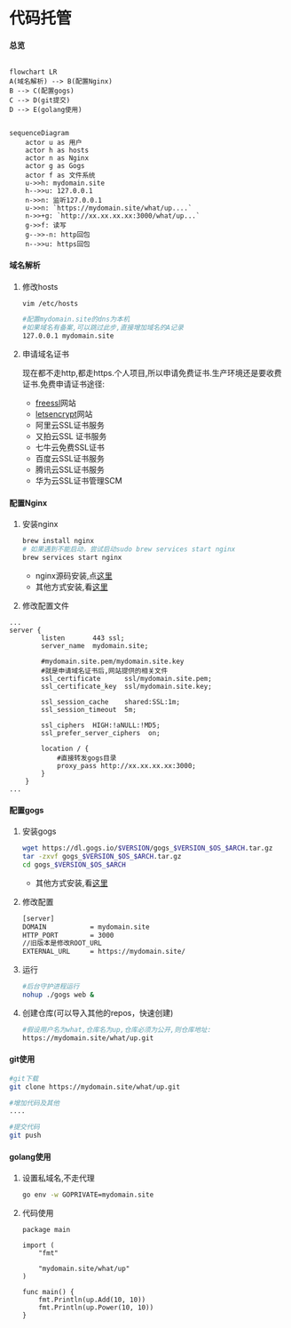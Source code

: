 # 代码托管

#### 总览

```mermaid

flowchart LR
A(域名解析) --> B(配置Nginx)
B --> C(配置gogs)
C --> D(git提交)
D --> E(golang使用)

```

```mermaid

sequenceDiagram
    actor u as 用户
    actor h as hosts
    actor n as Nginx
    actor g as Gogs
    actor f as 文件系统
    u->>h: mydomain.site
    h-->>u: 127.0.0.1
    n->>n: 监听127.0.0.1
    u->>n: `https://mydomain.site/what/up....`
    n->>+g: `http://xx.xx.xx.xx:3000/what/up...`
    g->>f: 读写
    g-->>-n: http回包
    n-->>u: https回包

```

#### 域名解析

1. 修改hosts

    ```sh
    vim /etc/hosts

    #配置mydomain.site的dns为本机
    #如果域名有备案,可以跳过此步,直接增加域名的A记录
    127.0.0.1 mydomain.site
    ```

2. 申请域名证书

    现在都不走http,都走https.个人项目,所以申请免费证书.生产环境还是要收费证书.免费申请证书途径:

    * [freessl](https://freessl.cn)网站
    * [letsencrypt](https://letsencrypt.org/zh-cn)网站
    * 阿里云SSL证书服务
    * 又拍云SSL 证书服务
    * 七牛云免费SSL证书
    * 百度云SSL证书服务
    * 腾讯云SSL证书服务
    * 华为云SSL证书管理SCM

#### 配置Nginx

1. 安装nginx

    ```sh
    brew install nginx
    # 如果遇到不能启动，尝试启动sudo brew services start nginx
    brew services start nginx
    ```

    * nginx源码安装,点[这里](/nginx/install)
    * 其他方式安装,看[这里](https://nginx.org/en/docs/install.html)

2. 修改配置文件

```nginx
...
server {
        listen       443 ssl;
        server_name  mydomain.site;

        #mydomain.site.pem/mydomain.site.key
        #就是申请域名证书后,网站提供的相关文件
        ssl_certificate      ssl/mydomain.site.pem;
        ssl_certificate_key  ssl/mydomain.site.key;

        ssl_session_cache    shared:SSL:1m;
        ssl_session_timeout  5m;

        ssl_ciphers  HIGH:!aNULL:!MD5;
        ssl_prefer_server_ciphers  on;

        location / {
            #直接转发gogs目录
            proxy_pass http://xx.xx.xx.xx:3000;
        }
    }
...
```

#### 配置gogs

1. 安装gogs

    ```sh
    wget https://dl.gogs.io/$VERSION/gogs_$VERSION_$OS_$ARCH.tar.gz
    tar -zxvf gogs_$VERSION_$OS_$ARCH.tar.gz
    cd gogs_$VERSION_$OS_$ARCH
    
    ```

    * 其他方式安装,看[这里](https://gogs.io/docs/installation/install_from_binary.html)

2. 修改配置

    ```sh
    [server]
    DOMAIN           = mydomain.site
    HTTP_PORT        = 3000
    //旧版本是修改ROOT_URL
    EXTERNAL_URL     = https://mydomain.site/
    ```

3. 运行

    ```sh
    #后台守护进程运行
    nohup ./gogs web &
    ```

4. 创建仓库(可以导入其他的repos，快速创建)

    ```sh
    #假设用户名为what,仓库名为up,仓库必须为公开,则仓库地址:
    https://mydomain.site/what/up.git
    ```

#### git使用

 ```sh
#git下载
git clone https://mydomain.site/what/up.git

#增加代码及其他
....

#提交代码
git push
```

#### golang使用

1. 设置私域名,不走代理

    ```sh
    go env -w GOPRIVATE=mydomain.site
    ```

2. 代码使用

    ```golang
    package main

    import (
        "fmt"

        "mydomain.site/what/up"
    )

    func main() {
        fmt.Println(up.Add(10, 10))
        fmt.Println(up.Power(10, 10))
    }            
    ```
